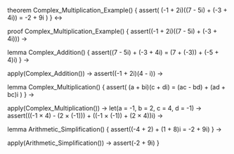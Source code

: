 theorem Complex_Multiplication_Example() {
  assert(
    (-1 + 2i)((7 - 5i) + (-3 + 4i)) = -2 + 9i
  )
} ↔

proof Complex_Multiplication_Example() {
  assert((-1 + 2i)((7 - 5i) + (-3 + 4i))) →
  
  lemma Complex_Addition() {
    assert((7 - 5i) + (-3 + 4i) = (7 + (-3)) + (-5 + 4)i)
  } →
  
  apply(Complex_Addition()) →
  assert((-1 + 2i)(4 - i)) →
  
  lemma Complex_Multiplication() {
    assert(
      (a + bi)(c + di) = (ac - bd) + (ad + bc)i
    )
  } →
  
  apply(Complex_Multiplication()) →
  let(a = -1, b = 2, c = 4, d = -1) →
  assert(((-1 × 4) - (2 × (-1))) + ((-1 × (-1)) + (2 × 4))i) →
  
  lemma Arithmetic_Simplification() {
    assert((-4 + 2) + (1 + 8)i = -2 + 9i)
  } →
  
  apply(Arithmetic_Simplification()) →
  assert(-2 + 9i)
}
